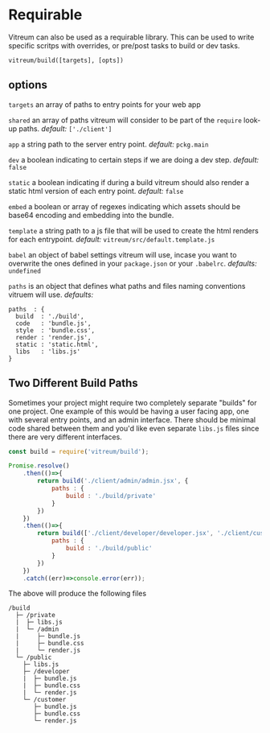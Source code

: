 # Requirable
Vitreum can also be used as a requirable library. This can be used to write specific scritps with overrides, or pre/post tasks to build or dev tasks.

`vitreum/build([targets], [opts])`


## options

`targets` an array of paths to entry points for your web app

`shared` an array of paths vitreum will consider to be part of the `require` look-up paths. _default:_ `['./client']`

`app` a string path to the server entry point. _default:_ `pckg.main`

`dev` a boolean indicating to certain steps if we are doing a dev step. _default:_ `false`

`static` a boolean indicating if during a build vitreum should also render a static html version of each entry point. _default:_ `false`

`embed` a boolean or array of regexes indicating which assets should be base64 encoding and embedding into the bundle.

`template` a string path to a js file that will be used to create the html renders for each entrypoint. _default:_ `vitreum/src/default.template.js`

`babel` an object of babel settings vitreum will use, incase you want to overwrite the ones defined in your `package.json` or your `.babelrc`. _defaults:_ `undefined`

`paths` is an object that defines what paths and files naming conventions vitruem will use. _defaults:_

```
paths  : {
  build  : './build',
  code   : 'bundle.js',
  style  : 'bundle.css',
  render : 'render.js',
  static : 'static.html',
  libs   : 'libs.js'
}
```



## Two Different Build Paths
Sometimes your project might require two completely separate "builds" for one project. One example of this would be having a user facing app, one with several entry points, and an admin interface. There should be minimal code shared between them and you'd like even separate `libs.js` files since there are very different interfaces.


```js
const build = require('vitreum/build');

Promise.resolve()
	.then(()=>{
		return build('./client/admin/admin.jsx', {
			paths : {
				build : './build/private'
			}
		})
	})
	.then(()=>{
		return build(['./client/developer/developer.jsx', './client/customer/customer.jsx'], {
			paths : {
				build : './build/public'
			}
		})
	})
	.catch((err)=>console.error(err));
```

The above will produce the following files

```
/build
  ├─ /private
  |  ├─ libs.js
  |  └─ /admin
  |     ├─ bundle.js
  |     ├─ bundle.css
  |     └─ render.js
  └─ /public
    ├─ libs.js
    ├─ /developer
    |  ├─ bundle.js
    |  ├─ bundle.css
    |  └─ render.js
    └─ /customer
       ├─ bundle.js
       ├─ bundle.css
       └─ render.js
```